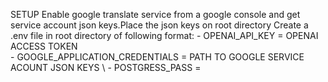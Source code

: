 SETUP
Enable google translate service from a google console and get service account json keys.Place the json keys on root directory
Create a .env file in root directory of following format:
    - OPENAI_API_KEY = OPENAI ACCESS TOKEN \
    - GOOGLE_APPLICATION_CREDENTIALS = PATH TO GOOGLE SERVICE ACOUNT JSON KEYS \ 
    - POSTGRESS_PASS = <YOUR POSTGRES USER PASSWORD>
